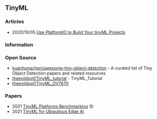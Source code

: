 ## TinyML


### Articles
- 2020/10/05 [Use PlatformIO to Build Your tinyML Projects](https://www.edgeimpulse.com/blog/platformio)


### Information



### Open Source
- [kuanhungchen/awesome-tiny-object-detection](https://github.com/kuanhungchen/awesome-tiny-object-detection) - A curated list of Tiny Object Detection papers and related resources
- [theevildoof/TinyML_tutorial](https://github.com/theevildoof/TinyML_tutorial) - TinyML_Tutorial
- [theevildoof/TinyML_OV7670](https://github.com/theevildoof/TinyML_OV7670) 



### Papers
- 2021 [TinyML Platforms Benchmarking](https://arxiv.org/pdf/2112.01319.pdf) 😍
- 2021 [TinyML for Ubiquitous Edge AI](https://arxiv.org/abs/2102.01255)

